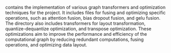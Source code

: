 contains the implementation of various graph transformers and optimization techniques for the project. It includes files for fusing and optimizing specific operations, such as attention fusion, bias dropout fusion, and gelu fusion. The directory also includes transformers for layout transformation, quantize-dequantize optimization, and transpose optimization. These optimizations aim to improve the performance and efficiency of the computational graph by reducing redundant computations, fusing operations, and optimizing data layout.